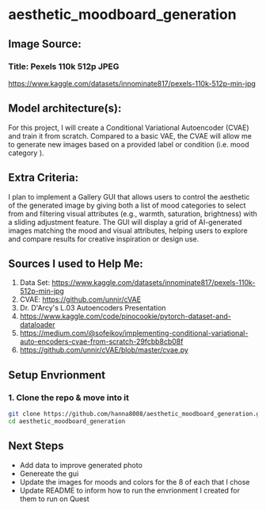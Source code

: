 # aesthetic_moodboard_generation

## Image Source: ##
### Title: Pexels 110k 512p JPEG ###
https://www.kaggle.com/datasets/innominate817/pexels-110k-512p-min-jpg

## Model architecture(s): ##
For this project, I will create a Conditional Variational Autoencoder (CVAE) and train it from scratch. Compared to a basic VAE, the CVAE will allow me to generate new images based on a provided label or condition (i.e. mood category ).

## Extra Criteria: ##  
I plan to implement a Gallery GUI that allows users to control the aesthetic of the generated image by giving both a list of mood categories to select from and filtering visual attributes (e.g., warmth, saturation, brightness) with a sliding adjustment feature. The GUI will display a grid of AI-generated images matching the mood and visual attributes, helping users to explore and compare results for creative inspiration or design use.


## Sources I used to Help Me:
1. Data Set: https://www.kaggle.com/datasets/innominate817/pexels-110k-512p-min-jpg
2. CVAE: https://github.com/unnir/cVAE
3. Dr. D'Arcy's L.03 Autoencoders Presentation
4. https://www.kaggle.com/code/pinocookie/pytorch-dataset-and-dataloader
5. https://medium.com/@sofeikov/implementing-conditional-variational-auto-encoders-cvae-from-scratch-29fcbb8cb08f
6. https://github.com/unnir/cVAE/blob/master/cvae.py


## Setup Envrionment
### 1. Clone the repo & move into it
```bash
git clone https://github.com/hanna8008/aesthetic_moodboard_generation.git
cd aesthetic_moodboard_generation
```


## Next Steps
* Add data to improve generated photo
* Genereate the gui
* Update the images for moods and colors for the 8 of each that I chose
* Update README to inform how to run the envrionment I created for them to run on Quest

